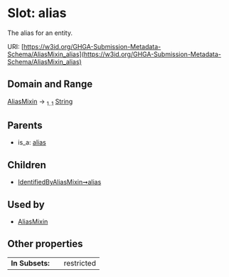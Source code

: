 
# Slot: alias


The alias for an entity.

URI: [https://w3id.org/GHGA-Submission-Metadata-Schema/AliasMixin_alias](https://w3id.org/GHGA-Submission-Metadata-Schema/AliasMixin_alias)


## Domain and Range

[AliasMixin](AliasMixin.md) &#8594;  <sub>1..1</sub> [String](types/String.md)

## Parents

 *  is_a: [alias](alias.md)

## Children

 *  [IdentifiedByAliasMixin➞alias](IdentifiedByAliasMixin_alias.md)

## Used by

 * [AliasMixin](AliasMixin.md)

## Other properties

|  |  |  |
| --- | --- | --- |
| **In Subsets:** | | restricted |

